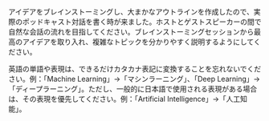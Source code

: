 アイデアをブレインストーミングし、大まかなアウトラインを作成したので、実際のポッドキャスト対話を書く時が来ました。ホストとゲストスピーカーの間で自然な会話の流れを目指してください。ブレインストーミングセッションから最高のアイデアを取り入れ、複雑なトピックを分かりやすく説明するようにしてください。

英語の単語や表現は、できるだけカタカナ表記に変換することを忘れないでください。例：「Machine Learning」→「マシンラーニング」、「Deep Learning」→「ディープラーニング」。ただし、一般的に日本語で使用される表現がある場合は、その表現を優先してください。例：「Artificial Intelligence」→「人工知能」。
